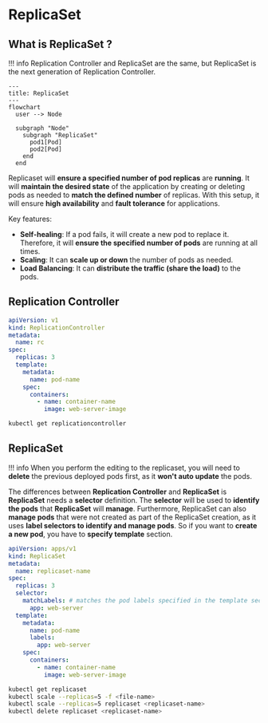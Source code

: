 # ReplicaSet
## What is ReplicaSet ?

!!! info
    Replication Controller and ReplicaSet are the same, but ReplicaSet is the next generation of Replication Controller.

```mermaid
---
title: ReplicaSet
---
flowchart
  user --> Node

  subgraph "Node"
    subgraph "ReplicaSet"
      pod1[Pod]
      pod2[Pod]
    end
  end
```

Replicaset will **ensure a specified number of pod replicas** are **running**. It will **maintain the desired state** of the application by creating or deleting pods as needed to **match the defined number** of replicas. With this setup, it will ensure **high availability** and **fault tolerance** for applications.

Key features:

- **Self-healing**: If a pod fails, it will create a new pod to replace it. Therefore, it will **ensure the specified number of pods** are running at all times.
- **Scaling**: It can **scale up or down** the number of pods as needed.
- **Load Balancing**: It can **distribute the traffic (share the load)** to the pods.

## Replication Controller

```yaml title="rc.yaml"
apiVersion: v1
kind: ReplicationController
metadata:
  name: rc
spec:
  replicas: 3
  template:
    metadata:
      name: pod-name
    spec:
      containers:
        - name: container-name
          image: web-server-image
```

```bash
kubectl get replicationcontroller
```

## ReplicaSet

!!! info
    When you perform the editing to the replicaset, you will need to **delete** the previous deployed pods first, as it **won't auto update** the pods.

The differences between **Replication Controller** and **ReplicaSet** is **ReplicaSet** needs a **selector** definition. The **selector** will be used to **identify the pods** that **ReplicaSet** will **manage**. Furthermore, ReplicaSet can also **manage pods** that were not created as part of the ReplicaSet creation, as it uses **label selectors to identify and manage pods**. So if you want to **create a new pod**, you have to **specify template** section.

```yaml title="rc.yaml"
apiVersion: apps/v1
kind: ReplicaSet
metadata:
  name: replicaset-name
spec:
  replicas: 3
  selector:
    matchLabels: # matches the pod labels specified in the template section
      app: web-server
  template:
    metadata:
      name: pod-name
      labels:
        app: web-server
    spec:
      containers:
        - name: container-name
          image: web-server-image
```

```bash
kubectl get replicaset
kubectl scale --replicas=5 -f <file-name>
kubectl scale --replicas=5 replicaset <replicaset-name>
kubectl delete replicaset <replicaset-name>
```
